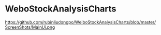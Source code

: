 # WeboStockAnalysisCharts
https://github.com/rubinliudongpo/WeiboStockAnalysisCharts/blob/master/ScreenShots/MainUi.png
